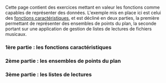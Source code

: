 
Cette page contient des exercices mettant en valeur les fonctions
comme capables de représenter des données. L'exemple mis en place ici
est celui des [fonctions
caractéristiques](https://fr.wikipedia.org/wiki/Fonction_caract%C3%A9ristique_(th%C3%A9orie_des_ensembles)),
et est décliné en deux parties, la première permettant de représenter
des ensembles de points du plan, la seconde portant sur une
application de gestion de listes de lectures de fichiers musicaux.

### 1ère partie : les fonctions caractéristiques

### 2ème partie : les ensembles de points du plan

### 3ème partie : les listes de lectures
